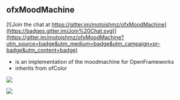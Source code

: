 ## ofxMoodMachine

[![Join the chat at https://gitter.im/motoishmz/ofxMoodMachine](https://badges.gitter.im/Join%20Chat.svg)](https://gitter.im/motoishmz/ofxMoodMachine?utm_source=badge&utm_medium=badge&utm_campaign=pr-badge&utm_content=badge)

- is an implementation of the moodmachine for OpenFrameworks
- inherits from ofColor

![](https://40.media.tumblr.com/da3c2f67556309be46f9cb9a7d37f533/tumblr_nltnvjBC7J1s2up8jo1_540.png)

![](https://33.media.tumblr.com/aebfc9f549ae91deed47b01205f44018/tumblr_nlto1vQ6yp1s2up8jo1_400.gif)